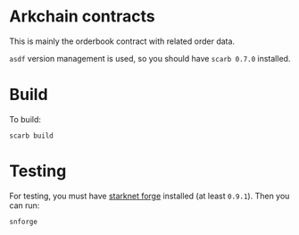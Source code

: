 # Arkchain contracts

This is mainly the orderbook contract with related order data.

`asdf` version management is used, so you should have `scarb 0.7.0` installed.

# Build

To build:

`scarb build`

# Testing

For testing, you must have [starknet forge](https://foundry-rs.github.io/starknet-foundry/getting-started/installation.html) installed (at least `0.9.1`). Then you can run:

`snforge`
